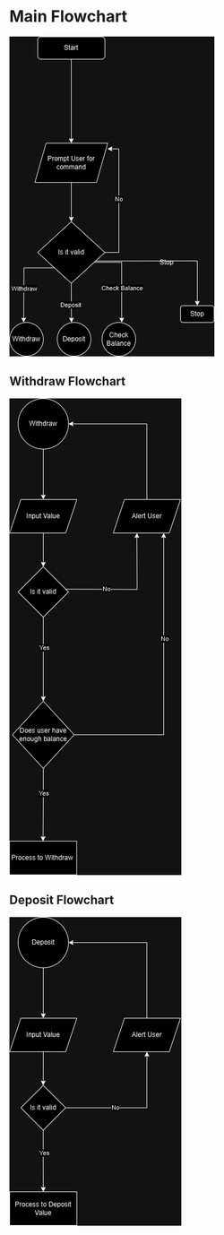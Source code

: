 # Main Flowchart

![Main Flowchart](https://github.com/EEB12/BEJS_fgabatch2_TaqarraRayhanIrfandianto_ChallengeChapter2/blob/master/Main%20Flowchart.png)

## Withdraw Flowchart

![Withdraw Flowchart](https://github.com/EEB12/BEJS_fgabatch2_TaqarraRayhanIrfandianto_ChallengeChapter2/blob/master/Withdraw%20Flowchart.png)

## Deposit Flowchart

![DepositFlowchart](https://github.com/EEB12/BEJS_fgabatch2_TaqarraRayhanIrfandianto_ChallengeChapter2/blob/master/Deposit%20Flowchart.png)